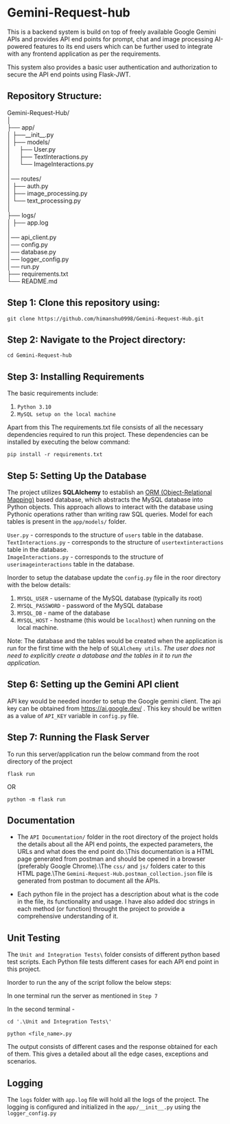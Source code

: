 <h1>Gemini-Request-hub</h1>

This is a backend system is build on top of freely available Google Gemini APIs and provides API end points for prompt, chat and image processing AI-powered features to its end users which can be further used to integrate with any frontend application as per the requirements.

This system also provides a basic user authentication and authorization to secure the API end points using Flask-JWT.

<h2>Repository Structure:</h2>

Gemini-Request-Hub/\
│\
├── app/\
│   ├──\_\_init\_\_.py\
│   ├── models/\
│             &nbsp;&nbsp;&nbsp;&nbsp;├── User.py\
│             &nbsp;&nbsp;&nbsp;&nbsp;├── TextInteractions.py\
│             &nbsp;&nbsp;&nbsp;&nbsp;└── ImageInteractions.py\
│\
│── routes/\
│          ├── auth.py\
│          ├── image_processing.py\
│          └── text_processing.py\
│\
├── logs/\
│   ├── app.log\
│\
│── api_client.py\
│── config.py\
│── database.py\
│── logger_config.py\
│── run.py\
├── requirements.txt\
└── README.md

<h2>Step 1: Clone this repository using:</h2>

```git clone https://github.com/himanshu0998/Gemini-Request-Hub.git```

<h2>Step 2: Navigate to the Project directory:</h2>

```cd Gemini-Request-hub```

<h2>Step 3: Installing Requirements</h2>

The basic requirements include:

1. ```Python 3.10```
2. ```MySQL setup on the local machine```

Apart from this The requirements.txt file consists of all the necessary dependencies required to run this project. These dependencies can be installed by executing the below command:

```pip install -r requirements.txt```

<h2>Step 5: Setting Up the Database</h2>

The project utilizes <b>SQLAlchemy</b> to establish an <u>ORM (Object-Relational Mapping)</u> based database, which abstracts the MySQL database into Python objects. This approach allows to interact with the database using Pythonic operations rather than writing raw SQL queries. Model for each tables is present in the ```app/models/``` folder.

```User.py``` - corresponds to the structure of ```users``` table in the database.\
```TextInteractions.py``` - corresponds to the structure of ```usertextinteractions``` table in the database.\
```ImageInteractions.py``` - corresponds to the structure of ```userimageinteractions``` table in the database.

Inorder to setup the database update the ```config.py``` file in the roor directory with the below details:

1. ```MYSQL_USER``` - username of the MySQL database (typically its root)
2. ```MYSQL_PASSWORD``` - password of the MySQL database
3. ```MYSQL_DB``` - name of the database
4. ```MYSQL_HOST``` - hostname (this would be ```localhost```) when running on the local machine.

Note: The database and the tables would be created when the application is run for the first time with the help of ```SQLAlchemy utils```. <i>The user does not need to explicitly create a database and the tables in it to run the application.</i> 

<h2>Step 6: Setting up the Gemini API client</h2>

API key would be needed inorder to setup the Google gemini client. The api key can be obtained from https://ai.google.dev/ .
This key should be written as a value of ```API_KEY``` variable in ```config.py``` file.

<h2>Step 7: Running the Flask Server</h2>

To run this server/application run the below command from the root directory of the project

```flask run```

OR

```python -m flask run```

<h2>Documentation</h2>

+ The ```API Documentation/``` folder in the root directory of the project holds the details about all the API end points, the expected parameters, the URLs and what does the end point do.\This documentation is a HTML page generated from postman and should be opened in a browser (preferably Google Chrome).\The ```css/``` and ```js/``` folders cater to this HTML page.\The ```Gemini-Request-Hub.postman_collection.json``` file is generated from postman to document all the APIs.

+ Each python file in the project has a description about what is the code in the file, its functionality and usage. I have also added doc strings in each method (or function) throught the project to provide a comprehensive understanding of it.


<h2>Unit Testing</h2>

The ```Unit and Integration Tests\``` folder consists of different python based test scripts. Each Python file tests different cases for each API end point in this project.

Inorder to run the any of the script follow the below steps:

In one terminal run the server as mentioned in ```Step 7```

In the second terminal - 

```cd '.\Unit and Integration Tests\'```

```python <file_name>.py```

The output consists of different cases and the response obtained for each of them. This gives a detailed about all the edge cases, exceptions and scenarios.

<h2>Logging</h2>

The ```logs``` folder with ```app.log``` file will hold all the logs of the project. The logging is configured and initialized in the ```app/__init__.py``` using the ```logger_config.py```
